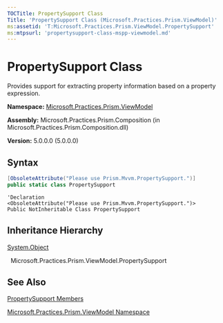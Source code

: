 ```yaml
---
TOCTitle: PropertySupport Class
Title: 'PropertySupport Class (Microsoft.Practices.Prism.ViewModel)'
ms:assetid: 'T:Microsoft.Practices.Prism.ViewModel.PropertySupport'
ms:mtpsurl: 'propertysupport-class-mspp-viewmodel.md'
---
```


# PropertySupport Class

Provides support for extracting property information based on a property expression.

**Namespace:** [Microsoft.Practices.Prism.ViewModel](mspp-viewmodel-namespace)

**Assembly:** Microsoft.Practices.Prism.Composition (in Microsoft.Practices.Prism.Composition.dll)

**Version:** 5.0.0.0 (5.0.0.0)

## Syntax

```C#
[ObsoleteAttribute("Please use Prism.Mvvm.PropertySupport.")]
public static class PropertySupport
```

```VB
'Declaration
<ObsoleteAttribute("Please use Prism.Mvvm.PropertySupport.")> 
Public NotInheritable Class PropertySupport
```

## Inheritance Hierarchy

[System.Object](http://msdn.microsoft.com/en-us/library/e5kfa45b)

  Microsoft.Practices.Prism.ViewModel.PropertySupport

## See Also

[PropertySupport Members](propertysupport-members-mspp-viewmodel)

[Microsoft.Practices.Prism.ViewModel Namespace](mspp-viewmodel-namespace)
